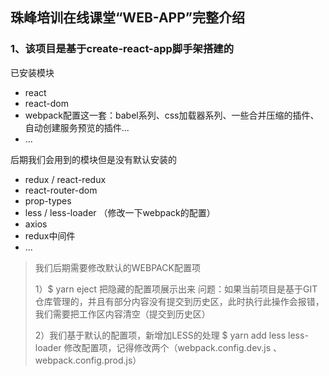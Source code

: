 ## 珠峰培训在线课堂“WEB-APP”完整介绍

### 1、该项目是基于create-react-app脚手架搭建的

已安装模块
- react
- react-dom
- webpack配置这一套：babel系列、css加载器系列、一些合并压缩的插件、自动创建服务预览的插件...
- ...

后期我们会用到的模块但是没有默认安装的
- redux / react-redux
- react-router-dom
- prop-types
- less / less-loader  （修改一下webpack的配置）
- axios
- redux中间件
- ...

> 我们后期需要修改默认的WEBPACK配置项
>
> 1）$ yarn eject  把隐藏的配置项展示出来
>   问题：如果当前项目是基于GIT仓库管理的，并且有部分内容没有提交到历史区，此时执行此操作会报错，我们需要把工作区内容清空（提交到历史区）
>
> 2）我们基于默认的配置项，新增加LESS的处理
>   $ yarn add less less-loader
>   修改配置项，记得修改两个（webpack.config.dev.js 、 webpack.config.prod.js）


